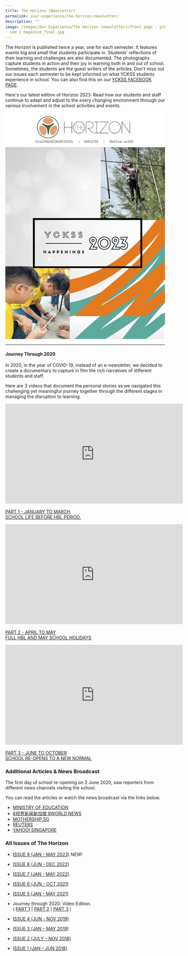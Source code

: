 ```yaml
---
title: The Horizon (Newsletter)
permalink: /our-experience/the-horizon-newsletter/
description: ""
image: /images/Our Experience/The Horizon (newsletter)/front page - yckss 2023
  sem 1 magazine_final.jpg
---
```

The Horizon is published twice a year, one for each semester. It features events big and small that students participate in. Students’ reflections of their learning and challenges are also documented. The photographs capture students in action and their joy in learning both in and out of school. Sometimes, the students are the guest writers of the articles. Don't miss out our issues each semester to be kept informed on what YCKSS students experience in school. You can also find this on our&nbsp;[YCKSS FACEBOOK PAGE](https://www.facebook.com/yiochukangsec).

Here's our latest edition of Horizon 2023. Read how our students and staff continue to adapt and adjust to the every changing environment through our various involvement in the school activities and events.


![The front cover of Horizon, Issue 9](/images/Our%20Experience/The%20Horizon%20(newsletter)/front%20page%20-%20yckss%202023%20sem%201%20magazine_final.jpg)

-----

#### **Journey Through 2020**

In 2020, in the year of COVID-19, instead of an e-newsletter, we decided to create a documentary to capture in film the rich narratives of different students and staff.

Here are 3 videos that document the personal stories as we navigated this challenging yet meaningful journey together through the different stages in managing the disruption to learning.

<iframe width="560" height="315" src="https://www.youtube.com/embed/lOQVsDo-_AI" title="YouTube video player" frameborder="0" allow="accelerometer; autoplay; clipboard-write; encrypted-media; gyroscope; picture-in-picture; web-share" allowfullscreen=""></iframe>

[PART 1 - JANUARY TO MARCH  
SCHOOL LIFE BEFORE&nbsp;HBL&nbsp;PERIOD.](https://www.youtube.com/watch?v=lOQVsDo-_AI&amp;feature=youtu.be)

<iframe width="560" height="315" src="https://www.youtube.com/watch?v=mYRZgy5c-fs" title="YouTube video player" frameborder="0" allow="accelerometer; autoplay; clipboard-write; encrypted-media; gyroscope; picture-in-picture; web-share" allowfullscreen=""></iframe>

[PART 2 - APRIL TO MAY  
FULL HBL AND MAY SCHOOL HOLIDAYS](https://www.youtube.com/watch?v=mYRZgy5c-fs&amp;feature=youtu.be)

[](https://www.youtube.com/watch?v=mYRZgy5c-fs)

<iframe width="560" height="315" src="https://www.youtube.com/embed/BDBEUba8dyc" title="YouTube video player" frameborder="0" allow="accelerometer; autoplay; clipboard-write; encrypted-media; gyroscope; picture-in-picture; web-share" allowfullscreen=""></iframe>

[PART 3 - JUNE TO OCTOBER  
SCHOOL RE-OPENS TO A NEW NORMAL](https://youtu.be/BDBEUba8dyc)


### **Additional Articles &amp; News Broadcast**

The first day of school re-opening on 2 June 2020, saw reporters from different news channels visiting the school.

You can read the articles or watch the news broadcast via the links below.

*   [MINISTRY OF EDUCATION](https://twitter.com/moesg/status/1267807153559007234?lang=en)
*   [8视界新闻新加坡 8WORLD NEWS](https://www.8world.com/news/singapore/article/singapore-covid-19-school-reopen-1150671?fbclid=IwAR0W4o5g-hJD0xwqvStdhjnBfx5AOTNY2Wye3-OPIzB379FV5JwfKnJgJ6w)
*   [MOTHERSHIP.SG](https://mothership.sg/2020/06/schools-post-circuit-breaker/)
*   [REUTERS](https://www.reuters.com/article/us-health-coronavirus-singapore-reopenin/schools-reopen-as-singapore-eases-lockdown-restrictions-idUSKBN2390G8)
*   [YAHOO! SINGAPORE](https://sg.news.yahoo.com/schools-reopen-singapore-eases-lockdown-045107168.html)

### **All Issues of The Horizon**

*  [ISSUE 9 (JAN - MAY 2023)](/files/The%20Horizon%20(newsletter)/yckss%202023%20sem%201%20magazine_final.pdf) NEW!

*   [ISSUE 8 (JUN - DEC 2022)](/files/The%20Horizon%20(newsletter)/YCKSS%20Sem%202%202022%20NEWSLETTER.pdf)
    
*   [ISSUE 7 (JAN - MAY 2022)](/files/The%20Horizon%20(newsletter)/YCKSS%202022%20SEM%201%20MAGAZINE_v3pdf.pdf)
*   [ISSUE 6 (JUN - OCT 2021)](/files/The%20Horizon%20(newsletter)/THE%20HORIZON%20SEM%202%202021.pdf)
*   [ISSUE 5 (JAN - MAY 2021)](/files/The%20Horizon%20(newsletter)/2021%20Jan-May.pdf)
*   Journey through 2020: Video Edition.   
    (&nbsp;[PART 1](https://www.youtube.com/watch?v=lOQVsDo-_AI&amp;feature=youtu.be)&nbsp;|&nbsp;[PART 2](https://www.youtube.com/watch?v=mYRZgy5c-fs&amp;feature=youtu.be)&nbsp;|&nbsp;[PART 3](https://youtu.be/BDBEUba8dyc)&nbsp;)
*   [ISSUE 4 (JUN - NOV 2019)](/files/The%20Horizon%20(newsletter)/Newsletter%204.pdf)
*   [ISSUE 3 (JAN – MAY 2019)](/files/The%20Horizon%20(newsletter)/Newsletter%20Issue%203%20Final%20Update.pdf)
*   [ISSUE 2 (JULY – NOV 2018)](/files/The%20Horizon%20(newsletter)/The%20Horizon%20Issue%202%20(July%20-%20Nov%202018).pdf)
*   [ISSUE 1 (JAN – JUN 2018)](/files/The%20Horizon%20(newsletter)/The%20Horizon%20Issue%201.pdf)